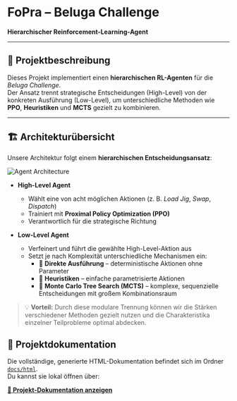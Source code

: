 # FoPra – Beluga Challenge  
**Hierarchischer Reinforcement-Learning-Agent**

---

## 📌 Projektbeschreibung
Dieses Projekt implementiert einen **hierarchischen RL-Agenten** für die *Beluga Challenge*.  
Der Ansatz trennt strategische Entscheidungen (High-Level) von der konkreten Ausführung (Low-Level), um unterschiedliche Methoden wie **PPO**, **Heuristiken** und **MCTS** gezielt zu kombinieren.

---

## 🏗 Architekturübersicht

Unsere Architektur folgt einem **hierarchischen Entscheidungsansatz**:

![Agent Architecture](https://github.com/user-attachments/assets/ac2d5b83-8f99-4fbd-b97b-1441114ee30b)

- **High-Level Agent**  
  - Wählt eine von acht möglichen Aktionen (z. B. *Load Jig*, *Swap*, *Dispatch*)  
  - Trainiert mit **Proximal Policy Optimization (PPO)**  
  - Verantwortlich für die strategische Richtung

- **Low-Level Agent**  
  - Verfeinert und führt die gewählte High-Level-Aktion aus  
  - Setzt je nach Komplexität unterschiedliche Mechanismen ein:  
    - 🔹 **Direkte Ausführung** – deterministische Aktionen ohne Parameter  
    - 🔹 **Heuristiken** – einfache parametrisierte Aktionen  
    - 🔹 **Monte Carlo Tree Search (MCTS)** – komplexe, sequenzielle Entscheidungen mit großem Kombinationsraum

> 💡 **Vorteil:** Durch diese modulare Trennung können wir die Stärken verschiedener Methoden gezielt nutzen und die Charakteristika einzelner Teilprobleme optimal abdecken.

## 📄 Projektdokumentation
Die vollständige, generierte HTML-Dokumentation befindet sich im Ordner [`docs/html`](./docs/html).  
Du kannst sie lokal öffnen über:

[**📖 Projekt-Dokumentation anzeigen**](./docs/html/index.html)

